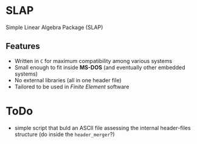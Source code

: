 # SLAP
Simple Linear Algebra Package (SLAP)

## Features
- Written in `C` for maximum compatibility among various systems
- Small enough to fit inside **MS-DOS** (and eventually other embedded systems)
- No external libraries (all in one header file)
- Tailored to be used in _Finite Element_ software


# ToDo
- simple script that buld an ASCII file assessing the internal header-files structure (do inside the `header_merger`?)
